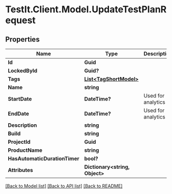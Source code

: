 # TestIt.Client.Model.UpdateTestPlanRequest

## Properties

Name | Type | Description | Notes
------------ | ------------- | ------------- | -------------
**Id** | **Guid** |  | 
**LockedById** | **Guid?** |  | [optional] 
**Tags** | [**List&lt;TagShortModel&gt;**](TagShortModel.md) |  | [optional] 
**Name** | **string** |  | 
**StartDate** | **DateTime?** | Used for analytics | [optional] 
**EndDate** | **DateTime?** | Used for analytics | [optional] 
**Description** | **string** |  | [optional] 
**Build** | **string** |  | [optional] 
**ProjectId** | **Guid** |  | 
**ProductName** | **string** |  | [optional] 
**HasAutomaticDurationTimer** | **bool?** |  | [optional] 
**Attributes** | **Dictionary&lt;string, Object&gt;** |  | [optional] 

[[Back to Model list]](../README.md#documentation-for-models) [[Back to API list]](../README.md#documentation-for-api-endpoints) [[Back to README]](../README.md)

